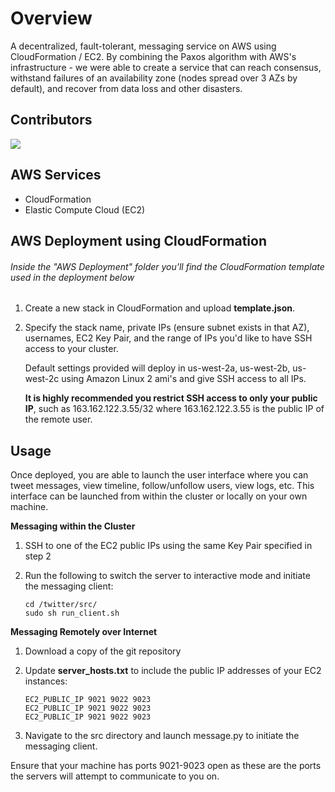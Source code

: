 # Overview
A decentralized, fault-tolerant, messaging service on AWS using CloudFormation / EC2. By combining the Paxos algorithm with AWS's infrastructure - we were able to create a service that can reach consensus, withstand failures of an availability zone (nodes spread over 3 AZs by default), and recover from data loss and other disasters.


## Contributors

<a href="https://github.com/AndrewAltimit/Distributed-Twitter-Service//graphs/contributors">
  <img src="https://contributors-img.firebaseapp.com/image?repo=AndrewAltimit/Distributed-Twitter-Service/" />
</a>


## AWS Services
* CloudFormation
* Elastic Compute Cloud (EC2)


## AWS Deployment using CloudFormation

###### Inside the "AWS Deployment" folder you'll find the CloudFormation template used in the deployment below

1. Create a new stack in CloudFormation and upload **template.json**.


2. Specify the stack name, private IPs (ensure subnet exists in that AZ), usernames, EC2 Key Pair, and the range of IPs you'd like to have SSH access to your cluster. 

    Default settings provided will deploy in us-west-2a, us-west-2b, us-west-2c using Amazon Linux 2 ami's and give SSH access to all IPs. 
    
    **It is highly recommended you restrict SSH access to only your public IP**, such as 163.162.122.3.55/32 where 163.162.122.3.55 is the public IP of the remote user.


## Usage

Once deployed, you are able to launch the user interface where you can tweet messages, view timeline, follow/unfollow users, view logs, etc. This interface can be launched from within the cluster or locally on your own machine.

****Messaging within the Cluster****

1. SSH to one of the EC2 public IPs using the same Key Pair specified in step 2
2. Run the following to switch the server to interactive mode and initiate the messaging client:

       cd /twitter/src/
       sudo sh run_client.sh
    


****Messaging Remotely over Internet****

1. Download a copy of the git repository
2. Update **server_hosts.txt** to include the public IP addresses of your EC2 instances:

       EC2_PUBLIC_IP 9021 9022 9023
       EC2_PUBLIC_IP 9021 9022 9023
       EC2_PUBLIC_IP 9021 9022 9023

3. Navigate to the src directory and launch message.py to initiate the messaging client.

Ensure that your machine has ports 9021-9023 open as these are the ports the servers will attempt to communicate to you on.

